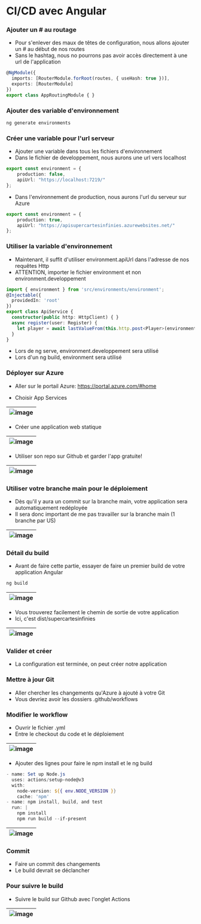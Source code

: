 # CI/CD avec Angular

### Ajouter un # au routage
- Pour s'enlever des maux de têtes de configuration, nous allons ajouter un # au début de nos routes
- Sans le hashtag, nous no pourrons pas avoir accès directement à une url de l'application

```ts
@NgModule({
  imports: [RouterModule.forRoot(routes, { useHash: true })],
  exports: [RouterModule]
})
export class AppRoutingModule { }
```

### Ajouter des variable d'environnement
```powershell
ng generate environments
```

### Créer une variable pour l'url serveur
- Ajouter une variable dans tous les fichiers d'environnement
- Dans le fichier de developpement, nous aurons une url vers localhost
```ts
export const environment = {
    production: false,
    apiUrl: "https://localhost:7219/"
};
```

- Dans l'environnement de production, nous aurons l'url du serveur sur Azure

```ts
export const environment = {
    production: true,
    apiUrl: "https://apisupercartesinfinies.azurewebsites.net/"
};
```

### Utiliser la variable d'environnement
- Maintenant, il suffit d'utiliser environment.apiUrl dans l'adresse de nos requêtes Http
- ATTENTION, importer le fichier environment et non environment.developpement

```ts
import { environment } from 'src/environments/environment';
@Injectable({
  providedIn: 'root'
})
export class ApiService {
  constructor(public http: HttpClient) { }
  async register(user: Register) {
    let player = await lastValueFrom(this.http.post<Player>(environment.apiUrl+'api/Account/Register', user));
  }
}
```

- Lors de ng serve, environment.developpement sera utilisé
- Lors d'un ng build, environment sera utilisé

### Déployer sur Azure

- Aller sur le portail Azure: https://portal.azure.com/#home

- Choisir App Services

| ![image](/img/infos/CICD/Angular/5W5-s3-az1.jpg) |
|-|

- Créer une application web statique

| ![image](/img/infos/CICD/Angular/5W5-s3-az2.jpg) |
|-|

- Utiliser son repo sur Github et garder l'app gratuite!

| ![image](/img/infos/CICD/Angular/5W5-s3-az3.jpg) |
|-|

### Utiliser votre branche main pour le déploiement
- Dès qu'il y aura un commit sur la branche main, votre application sera automatiquement redéployée
- Il sera donc important de me pas travailler sur la branche main (1 branche par US)

| ![image](/img/infos/CICD/Angular/5W5-s3-az4.jpg) |
|-|

### Détail du build
- Avant de faire cette partie, essayer de faire un premier build de votre application Angular
```powershell
ng build
```

| ![image](/img/infos/CICD/Angular/5W5-s3-az5.jpg) |
|-|

- Vous trouverez facilement le chemin de sortie de votre application
- Ici, c'est dist/supercartesinfinies

| ![image](/img/infos/CICD/Angular/5W5-s3-az6.jpg) |
|-|

### Valider et créer
- La configuration est terminée, on peut créer notre application

### Mettre à jour Git
- Aller chercher les changements qu'Azure à ajouté à votre Git
- Vous devriez avoir les dossiers .github/workflows

### Modifier le workflow
- Ouvrir le fichier .yml
- Entre le checkout du code et le déploiement

| ![image](/img/infos/CICD/Angular/5W5-s3-az7.jpg) |
|-|

- Ajouter des lignes pour faire le npm install et le ng build

``` powershell
- name: Set up Node.js
  uses: actions/setup-node@v3
  with:
    node-version: ${{ env.NODE_VERSION }}
    cache: 'npm'
- name: npm install, build, and test
  run: |
    npm install
    npm run build --if-present
```

| ![image](/img/infos/CICD/Angular/5W5-s3-az8.jpg) |
|-|

### Commit
- Faire un commit des changements
- Le build devrait se déclancher
### Pour suivre le build
- Suivre le build sur Github avec l'onglet Actions

| ![image](/img/infos/CICD/Angular/5W5-s3-az9.jpg) |
|-|


